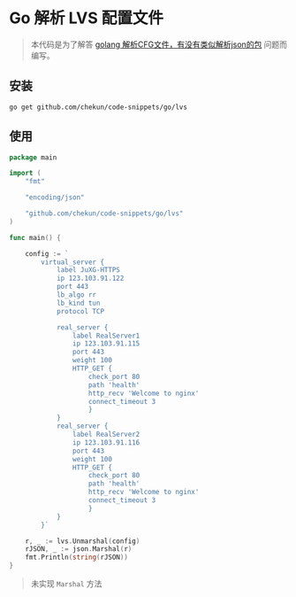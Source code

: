 Go 解析 LVS 配置文件
===========================

> 本代码是为了解答 [golang 解析CFG文件，有没有类似解析json的包](https://segmentfault.com/q/1010000009553642) 问题而编写。

## 安装

```
go get github.com/chekun/code-snippets/go/lvs
```

## 使用

```go
package main

import (
	"fmt"

	"encoding/json"

	"github.com/chekun/code-snippets/go/lvs"
)

func main() {

	config := `
		virtual_server {
			label JuXG-HTTPS
			ip 123.103.91.122
			port 443
			lb_algo rr
			lb_kind tun
			protocol TCP

			real_server {
				label RealServer1
				ip 123.103.91.115
				port 443
				weight 100
				HTTP_GET {
					check_port 80
					path 'health'
					http_recv 'Welcome to nginx'
					connect_timeout 3
					}
			}
			real_server {
				label RealServer2
				ip 123.103.91.116
				port 443
				weight 100
				HTTP_GET {
					check_port 80
					path 'health'
					http_recv 'Welcome to nginx'
					connect_timeout 3
					}
			}
		}`

	r, _ := lvs.Unmarshal(config)
	rJSON, _ := json.Marshal(r)
	fmt.Println(string(rJSON))
}

```

> 未实现 `Marshal` 方法